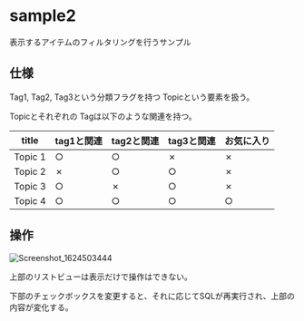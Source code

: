 # sample2

表示するアイテムのフィルタリングを行うサンプル

## 仕様

Tag1, Tag2, Tag3という分類フラグを持つ Topicという要素を扱う。

Topicとそれぞれの Tagは以下のような関連を持つ。

| title | tag1と関連 |  tag2と関連 |  tag3と関連 | お気に入り |
| ------|-----------|------------|------------|----------|
|Topic 1| ○         | ○          | ✗          | ✗        |
|Topic 2| ✗         | ○          | ○          | ✗        |
|Topic 3| ○         | ✗          | ○          | ✗        |
|Topic 4| ○         | ○          | ○          | ○        |


## 操作

![Screenshot_1624503444](https://user-images.githubusercontent.com/750091/123195956-fcddef80-d4e3-11eb-88df-bd4d674a07da.png)

上部のリストビューは表示だけで操作はできない。

下部のチェックボックスを変更すると、それに応じてSQLが再実行され、上部の内容が変化する。


